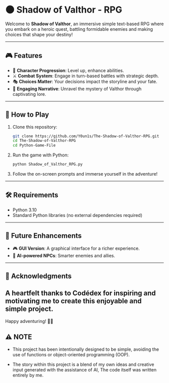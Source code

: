 # 🌑 Shadow of Valthor - RPG

Welcome to **Shadow of Valthor**, an immersive simple text-based RPG where you embark on a heroic quest, battling formidable enemies and making choices that shape your destiny!

---

## 🎮 Features
- 🏹 **Character Progression**: Level up, enhance abilities.
- ⚔️ **Combat System**: Engage in turn-based battles with strategic depth.
- 🎭 **Choices Matter**: Your decisions impact the storyline and your fate.
- 📜 **Engaging Narrative**: Unravel the mystery of Valthor through captivating lore.

---

## 📜 How to Play
1. Clone this repository:
   ```sh
   git clone https://github.com/Y0un1s/The-Shadow-of-Valthor-RPG.git
   cd The-Shadow-of-Valthor-RPG
   cd Python-Game-File
   ```
2. Run the game with Python:
   ```sh
   python Shadow_of_Valthor_RPG.py
   ```
3. Follow the on-screen prompts and immerse yourself in the adventure!

---

## 🛠 Requirements
- Python 3.10
- Standard Python libraries (no external dependencies required)

---

## 🚀 Future Enhancements
- 🎮 **GUI Version**: A graphical interface for a richer experience.
- 🤖 **AI-powered NPCs**: Smarter enemies and allies.
---

## 🌟 Acknowledgments
A heartfelt thanks to Codédex for inspiring and motivating me to create this enjoyable and simple project.
---

Happy adventuring! 🏹🔥

## ⚠️ NOTE
- This project has been intentionally designed to be simple, avoiding the use of functions or object-oriented programming (OOP).

- The story within this project is a blend of my own ideas and creative input generated with the assistance of AI, The code itself was written entirely by me.
